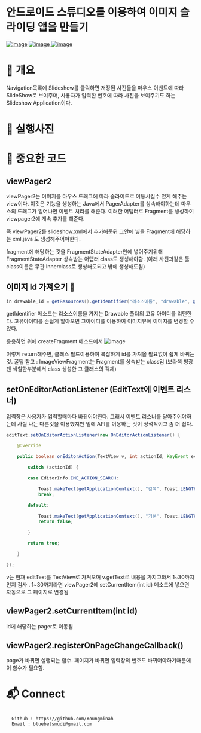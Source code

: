  
# 안드로이드 스튜디오를 이용하여 이미지 슬라이딩 앱을 만들기
[![image](https://img.shields.io/badge/Build-Gradle%205.1.1-yellowgreen)](https://gradle.org/) 
[![image](https://img.shields.io/badge/Android%20SDK-API%2029%3A%20Android%209.%2B-brightgreen) ](https://developer.android.com/studio/?gclid=CjwKCAjwh7H7BRBBEiwAPXjadjupXKrLjEJYAGBpFkUAfz0EV5_K5790QOU1YjOq933gNe1xoCs6IhoCKXQQAvD_BwE&gclsrc=aw.ds)
[![image](https://img.shields.io/badge/Language-Java-orange)](https://www.java.com/ko/)




#  :memo: 개요

Navigation목록에 Slideshow를 클릭하면 저장된 사진들을 마우스 이벤트에 따라 SlideShow로 보여주며, 사용자가 입력한 번호에 따라 사진을 보여주기도 하는 Slideshow Application이다.




# :memo: 실행사진



# :memo: 중요한 코드


## viewPager2

viewPager2는 이미지를 마우스 드래그에 따라 슬라이드로 이동시킬수 있게 해주는 view이다. 이것은 기능을 생성하는 Java에서 PagerAdapter를 상속해야하는데 마우스의 드래그가 일어나면 이벤트 처리를 해준다. 
이러한 어뎁터로 Fragment를 생성하여 viewpager2에 계속 추가를 해준다.




즉 viewPager2를 slideshow.xml에서 추가해준뒤 그안에 넣을 Fragment에 해당하는 xml,java 도 생성해주어야한다.

fragment에 해당하는 것을 FragmentStateAdapter안에 넣어주기위해 FragmentStateAdapter 상속받는 어뎁터 class도 생성해야함. (아래 사진과같은 툴 class이름은 무관 Innerclass로 생성해도되고 밖에 생성해도됨)


## 이미지 Id 가져오기 🔑

```java
in drawable_id = getResources().getIdentifier("리소스이름", "drawable", getContext().getPackageName());
```          
getIdentifier 메소드는 리소스이름을 가지는 Drawable 폴더의 고유 아이디를 리턴한다.
고유아이디를 손쉽게 알아오면 그아이디를 이용하여 이미지뷰에 이미지를 변경할 수 있다.



응용하면 위에 createFragment 메소드에서
![image](https://user-images.githubusercontent.com/42762236/98674362-0c1c8c80-239c-11eb-93f2-9b78769ba4ee.png)

이렇게 return해주면, 클래스 필드이용하여 복잡하게 id를 가져올 필요없이 쉽게 바뀌는 것. 꿀팁
참고 : ImageViewFragment는 Fragment를 상속받는 class임 (보라색 형광펜 색칠한부분에서 class 생성한 그 클래스의 객체)


## setOnEditorActionListener (EditText에 이벤트 리스너)
입력창은 사용자가 입력할때마다 바뀌어야한다. 그래서 이벤트 리스너를 달아주어야하는데 사실 나는 다른것을 이용했지만 밑에 API를 이용하는 것이 정석적이고 좀 더 쉽다.
         
```java
editText.setOnEditorActionListener(new OnEditorActionListener() { 

	@Override

	public boolean onEditorAction(TextView v, int actionId, KeyEvent event) {

		switch (actionId) {

		case EditorInfo.IME_ACTION_SEARCH:

			Toast.makeText(getApplicationContext(), "검색", Toast.LENGTH_LONG).show();
			break;

		default:

			Toast.makeText(getApplicationContext(), "기본", Toast.LENGTH_LONG).show();
			return false;

		}

		return true;

	}

});
``` 
v는 현재 editText를 TextView로 가져오며 v.getText로 내용을 가지고와서 1~30까지인지 검사 . 1~30까지라면 viewPager2에 setCurrentItem(int id) 메소드에 넣으면 자동으로 그 페이지로 변경됨







## viewPager2.setCurrentItem(int id)



id에 해당하는 pager로 이동됨 



## viewPager2.registerOnPageChangeCallback()



page가 바뀌면 실행되는 함수. 페이지가 바뀌면 입력창의 번호도 바뀌어야하기때문에 이 함수가 필요함. 
      



# :mailbox_with_mail: Connect

```

  Github : https://github.com/Youngminah
  Email : bluebelsmudi@gmail.com
  
```






